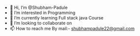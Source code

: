 - 👋 Hi, I’m @Shubham-Padule
- 👀 I’m interested in Programming 
- 🌱 I’m currently learning Full stack java Course
- 💞️ I’m looking to collaborate on 
- 📫 How to reach me By mail:- shubhampadule22@gmail.com

<!---
Shubham-Padule/Shubham-Padule is a ✨ special ✨ repository because its `README.md` (this file) appears on your GitHub profile.
You can click the Preview link to take a look at your changes.
--->

